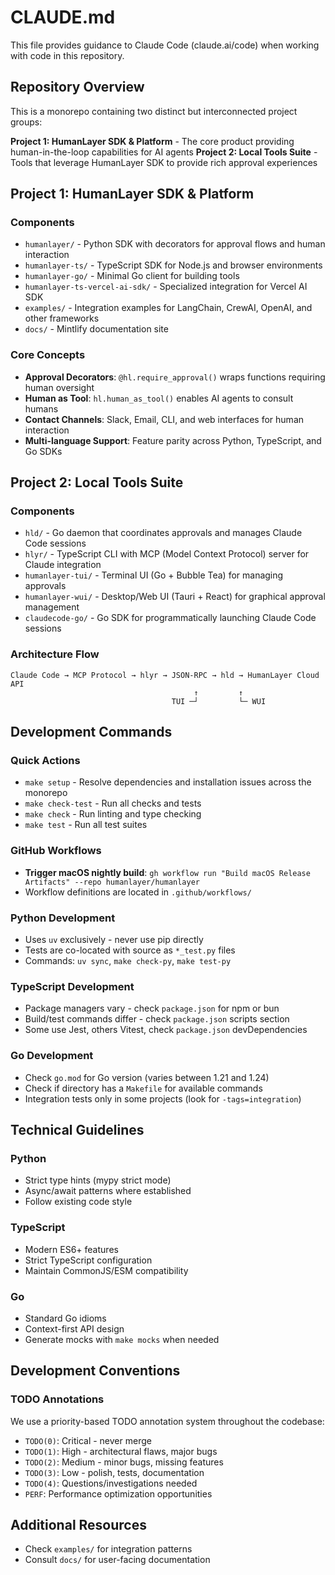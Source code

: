 # CLAUDE.md

This file provides guidance to Claude Code (claude.ai/code) when working with code in this repository.

## Repository Overview

This is a monorepo containing two distinct but interconnected project groups:

**Project 1: HumanLayer SDK & Platform** - The core product providing human-in-the-loop capabilities for AI agents
**Project 2: Local Tools Suite** - Tools that leverage HumanLayer SDK to provide rich approval experiences

## Project 1: HumanLayer SDK & Platform

### Components
- `humanlayer/` - Python SDK with decorators for approval flows and human interaction
- `humanlayer-ts/` - TypeScript SDK for Node.js and browser environments
- `humanlayer-go/` - Minimal Go client for building tools
- `humanlayer-ts-vercel-ai-sdk/` - Specialized integration for Vercel AI SDK
- `examples/` - Integration examples for LangChain, CrewAI, OpenAI, and other frameworks
- `docs/` - Mintlify documentation site

### Core Concepts
- **Approval Decorators**: `@hl.require_approval()` wraps functions requiring human oversight
- **Human as Tool**: `hl.human_as_tool()` enables AI agents to consult humans
- **Contact Channels**: Slack, Email, CLI, and web interfaces for human interaction
- **Multi-language Support**: Feature parity across Python, TypeScript, and Go SDKs

## Project 2: Local Tools Suite

### Components
- `hld/` - Go daemon that coordinates approvals and manages Claude Code sessions
- `hlyr/` - TypeScript CLI with MCP (Model Context Protocol) server for Claude integration
- `humanlayer-tui/` - Terminal UI (Go + Bubble Tea) for managing approvals
- `humanlayer-wui/` - Desktop/Web UI (Tauri + React) for graphical approval management
- `claudecode-go/` - Go SDK for programmatically launching Claude Code sessions

### Architecture Flow
```
Claude Code → MCP Protocol → hlyr → JSON-RPC → hld → HumanLayer Cloud API
                                         ↑         ↑
                                    TUI ─┘         └─ WUI
```

## Development Commands

### Quick Actions
- `make setup` - Resolve dependencies and installation issues across the monorepo
- `make check-test` - Run all checks and tests
- `make check` - Run linting and type checking
- `make test` - Run all test suites

### GitHub Workflows
- **Trigger macOS nightly build**: `gh workflow run "Build macOS Release Artifacts" --repo humanlayer/humanlayer`
- Workflow definitions are located in `.github/workflows/`

### Python Development
- Uses `uv` exclusively - never use pip directly
- Tests are co-located with source as `*_test.py` files
- Commands: `uv sync`, `make check-py`, `make test-py`

### TypeScript Development
- Package managers vary - check `package.json` for npm or bun
- Build/test commands differ - check `package.json` scripts section
- Some use Jest, others Vitest, check `package.json` devDependencies

### Go Development
- Check `go.mod` for Go version (varies between 1.21 and 1.24)
- Check if directory has a `Makefile` for available commands
- Integration tests only in some projects (look for `-tags=integration`)

## Technical Guidelines

### Python
- Strict type hints (mypy strict mode)
- Async/await patterns where established
- Follow existing code style

### TypeScript
- Modern ES6+ features
- Strict TypeScript configuration
- Maintain CommonJS/ESM compatibility

### Go
- Standard Go idioms
- Context-first API design
- Generate mocks with `make mocks` when needed

## Development Conventions

### TODO Annotations

We use a priority-based TODO annotation system throughout the codebase:

- `TODO(0)`: Critical - never merge
- `TODO(1)`: High - architectural flaws, major bugs
- `TODO(2)`: Medium - minor bugs, missing features
- `TODO(3)`: Low - polish, tests, documentation
- `TODO(4)`: Questions/investigations needed
- `PERF`: Performance optimization opportunities

## Additional Resources
- Check `examples/` for integration patterns
- Consult `docs/` for user-facing documentation
